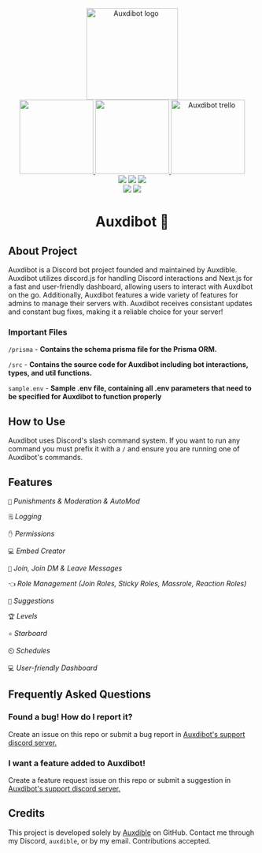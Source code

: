 <div align="center" id="header">
   <a href="https://bot.auxdible.me">
      <img src="https://bot.auxdible.me/logo.png" alt="Auxdibot logo" width=186/>
   </a>
   
   <div id="badges">
      <div id="badges-row1">
         <a href="https://discord.gg/tnsFW9CQEn">
            <img src="https://img.shields.io/badge/Auxdibot%20Discord-7289DA?style=for-the-badge&logo=discord&logoColor=white" width=150/>
         </a>
         <a href="https://discord.com/oauth2/authorize?client_id=776496457867591711&scope=bot&permissions=329035279606">
            <img src="https://img.shields.io/badge/Invite%20Auxdibot-7289DA?style=for-the-badge&logo=discord&logoColor=white" width=150/>
         </a>
         <a href="https://trello.com/b/5lSIUz50/auxdibot">
            <img src="https://img.shields.io/badge/Auxdibot%20Trello-007AC0?style=for-the-badge&logo=trello&logoColor=white" alt="Auxdibot trello" width=150/>
         </a>
      </div>
      <div id="badges-row2">
         <img src="https://img.shields.io/github/commit-activity/w/Auxdibot/auxdibot?style=flat-square"/>
         <img src="https://img.shields.io/github/contributors/Auxdibot/auxdibot?style=flat-square"/>
         <img src="https://img.shields.io/github/last-commit/Auxdibot/auxdibot?style=flat-square"/>
      </div>
      <div id="badges-row3">
         <img src="https://img.shields.io/github/stars/Auxdibot/auxdibot?style=flat-square"/>
         <img src="https://img.shields.io/github/forks/Auxdibot/auxdibot?style=flat-square"/>
      </div>
    </div>
   <h1>Auxdibot 🤖</h1>
</div>


## About Project

Auxdibot is a Discord bot project founded and maintained by Auxdible. Auxdibot utilizes discord.js for handling Discord interactions and Next.js for a fast and user-friendly dashboard, allowing users to interact with Auxdibot on the go. Additionally, Auxdibot features a wide variety of features for admins to manage their servers with. Auxdibot receives consistant updates and constant bug fixes, making it a reliable choice for your server!

### Important Files

`/prisma` - **Contains the schema prisma file for the Prisma ORM.**

`/src` - **Contains the source code for Auxdibot including bot interactions, types, and util functions.**

`sample.env` - **Sample .env file, containing all .env parameters that need to be specified for Auxdibot to function properly**


## How to Use

Auxdibot uses Discord's slash command system. If you want to run any command you must prefix it with a `/` and ensure you are running one of Auxdibot's commands.

## Features

`🔨` *Punishments & Moderation & AutoMod*

`🗒️` *Logging*

`✋` *Permissions*

`💻` *Embed Creator*

`👋` *Join, Join DM & Leave Messages*

`👈` *Role Management (Join Roles, Sticky Roles, Massrole, Reaction Roles)*

`🔺` *Suggestions*

`🏆` *Levels*

`⭐` *Starboard*

`⏲️` *Schedules*

`💻` *User-friendly Dashboard*

## Frequently Asked Questions

### Found a bug! How do I report it?

Create an issue on this repo or submit a bug report in [Auxdibot's support discord server.](https://discord.gg/tnsFW9CQEn)

### I want a feature added to Auxdibot!

Create a feature request issue on this repo or submit a suggestion in [Auxdibot's support discord server.](https://discord.gg/tnsFW9CQEn)

## Credits

This project is developed solely by [Auxdible](https://github.com/Auxdible) on GitHub. Contact me through my Discord, `auxdible`, or by my email. Contributions accepted.

